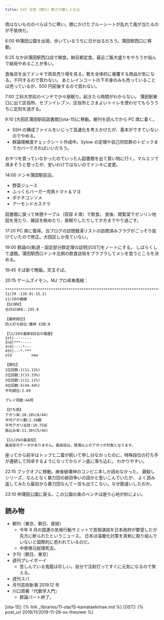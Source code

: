 ```yaml
---
title: 547 日目（晴れ）寒さが厳しくなる
---
```


雨はないもののべらぼうに寒い。膝にかけたブルーシートが乱れて風が当たるのが不愉快だ。

6:00 仲蒲田公園を出発。歩いているうちに日が出るだろう。蒲田駅西口に移動。

6:25 なか卯蒲田駅西口店で朝食。納豆朝定食。最近ご飯大盛りをやろうか悩んで結局やめることが多い。

食後店を出てドンキで雨具売り場を見る。靴を全体的に被覆する商品が気になる。千円するので買わない。
あとレインコートの下半身のみも売っていることは売っているが、500 円前後するので買わない。

7:00 工科大学前のベンチで少々居眠り。起きたら時間がわからない。
蒲田駅東口に出て区役所、セブンイレブン、区役所とさまよいトイレを使わせてもらううちに定刻を過ぎる。

9:10 [大田区蒲田駅前図書館][ota-15]に移動。朝刊を読んでから PC 席に着く。

* SSH の構成ファイルをいじって高速化を考えかけたが、基本ができていないのでやめる。
* 群論理解度チェックシート作成中。Sylow の定理や自己同型群のトピックまでカバーできればいいだろう。

おやつを買っていなかったのでいったん図書館を出て買い物に行く。マルエツで済まそうと思ったが、安いわけではないのでドンキに変更。

14:00 ドンキ蒲田駅前店。

* 野菜ジュース
* ふっくらバーガー完熟トマト＆マヨ
* ポテチコンソメ
* アーモンドカステラ

図書館に戻って休憩テーブル（収容 4 席）で飲食。
食後、閲覧室でゼンリン地図を見たり、雑誌を眺めたり、居眠りしたりして夕方までやり過ごす。

17:20 PC 席に復帰。当ブログの訪問銭湯リストの訪問済みフラグがごっそり抜けていたので修正。大田区しか見ていない。

19:00 群論の[軌道・固定部分群定理の証明][OST]をノートにする。
しばらくして退館。蒲田駅西口ドンキ北側の飲食店街をブラブラしてメシを食うところを決める。

19:45 そば新で晩飯。天玉そば。

20:15 ゲームズイモン。MJ プロ卓東風戦：

```text
********************************************************************************
11/29 -135.9(-15.1)
11/29の戦績
【SCORE】
合計SCORE:-135.9

【最終段位】
四人打ち段位:魔神 幻球:8

【11/29の最新8試合の履歴】
1st|--------
2nd|***-----
3rd|----*---
4th|---*-***
old         new

【順位】
1位回数:1(11.11%)
2位回数:3(33.33%)
3位回数:1(11.11%)
4位回数:4(44.44%)
平均順位:2.89

プレイ局数:44局

【打ち筋】
アガリ率:18.18%(8/44)
平均アガリ翻:2.50翻
平均アガリ巡目:10.75巡
振込み率:11.36%(5/44)

【11/29の最高役】
最高役のデータがありません。最高役は、跳満以上のアガリが対象となります。
```

座ってから前半はトップと二着が続いて申し分なかったのに、特殊段位の打ち手が連続して同卓するようになってからドン底に落ち込む。
わかりやすい。

22:15 ブックオフに移動。麻雀破壊神のコンビニ本しか読めなかった。
親殺しシリーズ、なんとなく暴力団の跡目争いの話かと思いこんでいたが、
よく読み返してみたら最初から暴力団なんて一言も出てこない。なぜ勘違いしたのか。

23:10 仲蒲田公園に戻る。この公園の奥のベンチは座り心地が妙によい。

## 読み物

* 朝刊（東京、朝日、産経）
  * 今年 9 月の国連の気候行動サミットで首相演説を日本政府が要望したが先方に断られたというニュース。
    日本は温暖化対策を真剣に取り組んでいないと国際的に思われているのだ。
  * 中曽根元総理死去。
* 夕刊（朝日、東京）
* 週刊プレイボーイ
  * 苦しんでいる鬼龍は珍しい。自分で注射打ってすぐに元気になるので笑える。
* 週刊スパ
* 月刊芸術新潮 2019.12 号
* 川口周著『代数学入門』
  * 群論パート終了。

[ota-15]: {% link _libraries/11-ota/15-kamataekimae.md %}
[OST]: {% post_url 2019/11/2019-11-29-os-theorem %}
